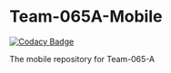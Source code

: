 # Team-065A-Mobile

[![Codacy Badge](https://api.codacy.com/project/badge/Grade/ed2297383b504450829325b4d1dcdc8b)](https://app.codacy.com/gh/BuildForSDGCohort2/Team-065A-Mobile?utm_source=github.com&utm_medium=referral&utm_content=BuildForSDGCohort2/Team-065A-Mobile&utm_campaign=Badge_Grade_Settings)

The mobile repository for Team-065-A
